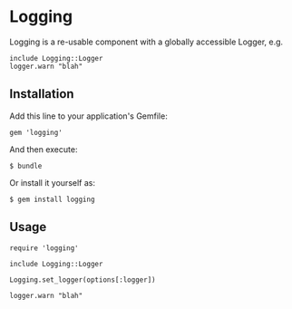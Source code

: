 # Logging

Logging is a re-usable component with a globally accessible Logger, e.g.

```
include Logging::Logger
logger.warn "blah"
```

## Installation

Add this line to your application's Gemfile:

    gem 'logging'

And then execute:

    $ bundle

Or install it yourself as:

    $ gem install logging

## Usage

```
require 'logging'

include Logging::Logger

Logging.set_logger(options[:logger])

logger.warn "blah"
```
